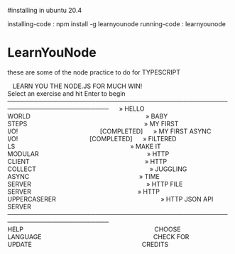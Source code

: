 #installing in ubuntu 20.4

installing-code :   npm install -g learnyounode
running-code    :   learnyounode







# LearnYouNode

these are some of the node practice to do for TYPESCRIPT


   LEARN YOU THE NODE.JS FOR MUCH WIN!                                        
   Select an exercise and hit Enter to begin                                  
   ─────────────────────────────────────────────────────────────────────────  
   » HELLO WORLD                                                              
   » BABY STEPS                                                               
   » MY FIRST I/O!                                               [COMPLETED]  
   » MY FIRST ASYNC I/O!                                         [COMPLETED]  
   » FILTERED LS                                                              
   » MAKE IT MODULAR                                                          
   » HTTP CLIENT                                                              
   » HTTP COLLECT                                                             
   » JUGGLING ASYNC                                                           
   » TIME SERVER                                                              
   » HTTP FILE SERVER                                                         
   » HTTP UPPERCASERER                                                        
   » HTTP JSON API SERVER                                                     
   ─────────────────────────────────────────────────────────────────────────  
   HELP                                                                       
   CHOOSE LANGUAGE                                                            
   CHECK FOR UPDATE                                                           
   CREDITS                            
